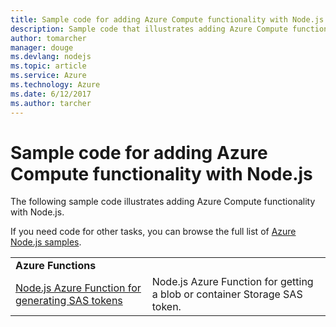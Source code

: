 ```yaml
---
title: Sample code for adding Azure Compute functionality with Node.js
description: Sample code that illustrates adding Azure Compute functionality with Node.js.
author: tomarcher
manager: douge
ms.devlang: nodejs
ms.topic: article
ms.service: Azure
ms.technology: Azure
ms.date: 6/12/2017
ms.author: tarcher
---
```


# Sample code for adding Azure Compute functionality with Node.js

The following sample code illustrates adding Azure Compute functionality with Node.js.

If you need code for other tasks, you can browse the full list of [Azure Node.js samples](https://azure.microsoft.com/resources/samples/?term=nodejs).

| | |
|---|---|
| **Azure Functions** ||
| [Node.js Azure Function for generating SAS tokens](https://azure.microsoft.com/en-us/resources/samples/functions-node-sas-token/) | Node.js Azure Function for getting a blob or container Storage SAS token. |
